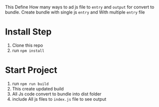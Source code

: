 This Define How many ways to ad js file to `entry` and `output` for convert to bundle.
Create bundle with single js `entry` and With multiple `entry` file

# Install Step

1) Clone this repo
2) run `npm install`

# Start Project

1) run `npm run build`
2) This create updated build
3) All Js code convert to bundle into dist folder
4) include All js files to `index.js` file to see output

